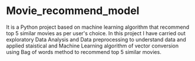 # Movie_recommend_model
It is a Python project based on machine learning algorithm that recommend top 5 similar movies as per user's choice.
In this project I have carried out exploratory Data Analysis and Data preprocessing to understand data and applied staistical and Machine Learning algorithm of vector conversion using Bag of words method to recommend top 5 similar movies.
